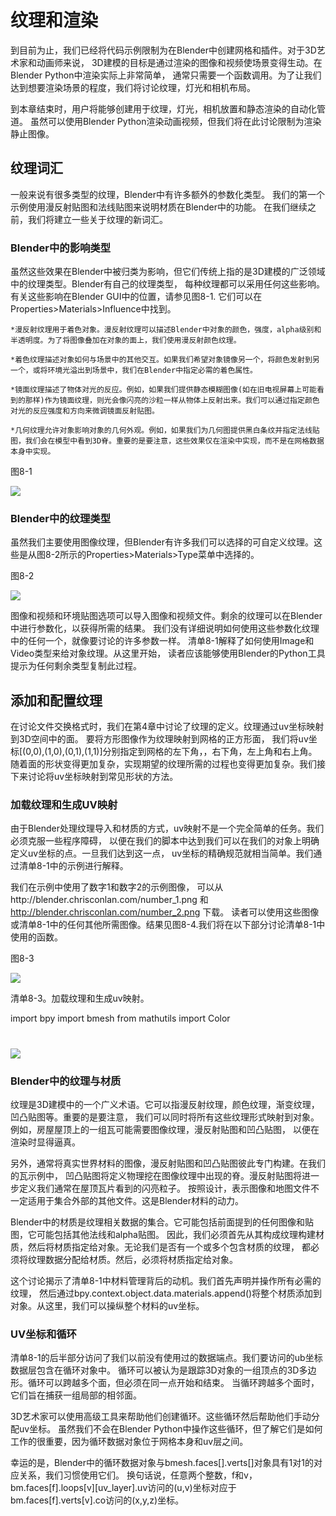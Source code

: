 # 纹理和渲染

到目前为止，我们已经将代码示例限制为在Blender中创建网格和插件。对于3D艺术家和动画师来说，
3D建模的目标是通过渲染的图像和视频使场景变得生动。在Blender Python中渲染实际上非常简单，
通常只需要一个函数调用。为了让我们达到想要渲染场景的程度，我们将讨论纹理，灯光和相机布局。

到本章结束时，用户将能够创建用于纹理，灯光，相机放置和静态渲染的自动化管道。
虽然可以使用Blender Python渲染动画视频，但我们将在此讨论限制为渲染静止图像。

## 纹理词汇

一般来说有很多类型的纹理，Blender中有许多额外的参数化类型。
我们的第一个示例使用漫反射贴图和法线贴图来说明材质在Blender中的功能。
在我们继续之前，我们将建立一些关于纹理的新词汇。

### Blender中的影响类型

虽然这些效果在Blender中被归类为影响，但它们传统上指的是3D建模的广泛领域中的纹理类型。Blender有自己的纹理类型，
每种纹理都可以采用任何这些影响。有关这些影响在Blender GUI中的位置，请参见图8-1.
它们可以在 Properties>Materials>Influence中找到。

    *漫反射纹理用于着色对象。漫反射纹理可以描述Blender中对象的颜色，强度，alpha级别和半透明度。为了将图像叠加在对象的面上，我们使用漫反射颜色纹理。
  
    *着色纹理描述对象如何与场景中的其他交互。如果我们希望对象镜像另一个，将颜色发射到另一个，或将环境光溢出到场景中，我们在Blender中指定必需的着色属性。
  
    *镜面纹理描述了物体对光的反应。例如，如果我们提供静态模糊图像(如在旧电视屏幕上可能看到的那样)作为镜面纹理，则光会像闪亮的沙粒一样从物体上反射出来。我们可以通过指定颜色对光的反应强度和方向来微调镜面反射贴图。
  
    *几何纹理允许对象影响对象的几何外观。例如，如果我们为几何图提供黑白条纹并指定法线贴图，我们会在模型中看到3D脊。重要的是要注意，这些效果仅在渲染中实现，而不是在网格数据本身中实现。
  
图8-1
  
![](https://github.com/BlenderCN/blenderTutorial/blob/master/mDrivEngine/8-1.png?raw=true)

### Blender中的纹理类型

虽然我们主要使用图像纹理，但Blender有许多我们可以选择的可自定义纹理。这些是从图8-2所示的Properties>Materials>Type菜单中选择的。

图8-2

![](https://github.com/BlenderCN/blenderTutorial/blob/master/mDrivEngine/8-2.png?raw=true)

图像和视频和环境贴图选项可以导入图像和视频文件。剩余的纹理可以在Blender中进行参数化，以获得所需的结果。
我们没有详细说明如何使用这些参数化纹理中的任何一个，就像要讨论的许多参数一样。
清单8-1解释了如何使用Image和Video类型来给对象纹理。从这里开始，
读者应该能够使用Blender的Python工具提示为任何剩余类型复制此过程。

## 添加和配置纹理

在讨论文件交换格式时，我们在第4章中讨论了纹理的定义。纹理通过uv坐标映射到3D空间中的面。
要将方形图像作为纹理映射到网格的正方形面，
我们将uv坐标[(0,0),(1,0),(0,1),(1,1)]分别指定到网格的左下角，，右下角，左上角和右上角。
随着面的形状变得更加复杂，实现期望的纹理所需的过程也变得更加复杂。我们接下来讨论将uv坐标映射到常见形状的方法。

### 加载纹理和生成UV映射

由于Blender处理纹理导入和材质的方式，uv映射不是一个完全简单的任务。我们必须克服一些程序障碍，
以便在我们的脚本中达到我们可以在我们的对象上明确定义uv坐标的点。一旦我们达到这一点，
uv坐标的精确规范就相当简单。我们通过清单8-1中的示例进行解释。

我们在示例中使用了数字1和数字2的示例图像，
可以从http://blender.chrisconlan.com/number_1.png 和 http://blender.chrisconlan.com/number_2.png 下载。
读者可以使用这些图像或清单8-1中的任何其他所需图像。结果见图8-4.我们将在以下部分讨论清单8-1中使用的函数。

图8-3

![](https://github.com/BlenderCN/blenderTutorial/blob/master/mDrivEngine/8-3.png?raw=true)

清单8-3。加载纹理和生成uv映射。

   import bpy
   import bmesh
   from mathutils import Color
   
   #
   
![](https://github.com/BlenderCN/blenderTutorial/blob/master/mDrivEngine/8-4.png?raw=true)   

### Blender中的纹理与材质

纹理是3D建模中的一个广义术语。它可以指漫反射纹理，颜色纹理，渐变纹理，凹凸贴图等。重要的是要注意，
我们可以同时将所有这些纹理形式映射到对象。例如，房屋屋顶上的一组瓦可能需要图像纹理，漫反射贴图和凹凸贴图，
以便在渲染时显得逼真。

另外，通常将真实世界材料的图像，漫反射贴图和凹凸贴图彼此专门构建。在我们的瓦示例中，
凹凸贴图将定义物理挖在图像纹理中出现的脊。漫反射贴图将进一步定义我们通常在屋顶瓦片看到的闪亮粒子。
按照设计，表示图像和地图文件不一定适用于集合外部的其他文件。这是Blender材料的动力。

Blender中的材质是纹理相关数据的集合。它可能包括前面提到的任何图像和贴图，它可能包括其他法线和alpha贴图。
因此，我们必须首先从其构成纹理构建材质，然后将材质指定给对象。无论我们是否有一个或多个包含材质的纹理，
都必须将纹理数据分配给材质。然后，必须将材质指定给对象。

这个讨论揭示了清单8-1中材料管理背后的动机。我们首先声明并操作所有必需的纹理，
然后通过bpy.context.object.data.materials.append()将整个材质添加到对象。从这里，我们可以操纵整个材料的uv坐标。

### UV坐标和循环

清单8-1的后半部分访问了我们以前没有使用过的数据端点。我们要访问的ub坐标数据层包含在循环对象中。
循环可以被认为是跟踪3D对象的一组顶点的3D多边形。循环可以跨越多个面，但必须在同一点开始和结束。
当循环跨越多个面时，它们旨在捕获一组局部的相邻面。

3D艺术家可以使用高级工具来帮助他们创建循环。这些循环然后帮助他们手动分配uv坐标。
虽然我们不会在Blender Python中操作这些循环，但了解它们是如何工作的很重要，因为循环数据对象位于网格本身和uv层之间。

幸运的是，Blender中的循环数据对象与bmesh.faces[].verts[]对象具有1对1的对应关系，我们习惯使用它们。
换句话说，任意两个整数，f和v，bm.faces[f].loops[v][uv_layer].uv访问的(u,v)坐标对应于bm.faces[f].verts[v].co访问的(x,y,z)坐标。
